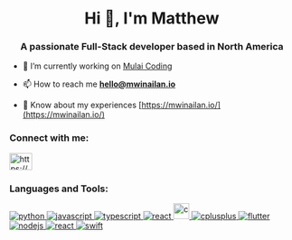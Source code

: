 <h1 align="center">Hi 👋, I'm Matthew</h1>
<h3 align="center">A passionate Full-Stack developer based in North America</h3>

- 🔭 I’m currently working on [Mulai Coding](https://www.mulaicoding.id/)

- 📫 How to reach me **hello@mwinailan.io**

- 📄 Know about my experiences [https://mwinailan.io/](https://mwinailan.io/)

<h3 align="left">Connect with me:</h3>
<p align="left">
<a href="https://linkedin.com/in/https://www.linkedin.com/in/mwinailan" target="blank"><img align="center" src="https://raw.githubusercontent.com/rahuldkjain/github-profile-readme-generator/master/src/images/icons/Social/linked-in-alt.svg" alt="https://www.linkedin.com/in/mwinailan" height="30" width="40" /></a>
</p>

<h3 align="left">Languages and Tools:</h3>
<p align="left"> <a href="https://www.python.org" target="_blank" rel="noreferrer"> <img src="https://img.shields.io/badge/Python-FFD43B?style=for-the-badge&logo=python&logoColor=blue" alt="python"/> </a> <a href="https://developer.mozilla.org/en-US/docs/Web/JavaScript" target="_blank" rel="noreferrer"> <img src="https://img.shields.io/badge/JavaScript-323330?style=for-the-badge&logo=javascript&logoColor=F7DF1E" alt="javascript"/> </a><a href="https://www.typescriptlang.org/" target="_blank" rel="noreferrer"> <img src="https://img.shields.io/badge/TypeScript-007ACC?style=for-the-badge&logo=typescript&logoColor=white" alt="typescript"/> </a> <a <img src="https://img.shields.io/badge/next%20js-000000?style=for-the-badge&logo=nextdotjs&logoColor=white" alt="nextjs"/> </a><a href="https://www.typescriptlang.org/" target="_blank" rel="noreferrer"> <img src="https://img.shields.io/badge/React-20232A?style=for-the-badge&logo=react&logoColor=61DAFB" alt="react"/> </a> <a href="https://www.cprogramming.com/" target="_blank" rel="noreferrer"> <img src="https://img.shields.io/badge/C-00599C?style=for-the-badge&logo=c&logoColor=white" alt="c" height="28"/> </a> <a href="https://www.w3schools.com/cpp/" target="_blank" rel="noreferrer"> <img src="https://img.shields.io/badge/C%2B%2B-00599C?style=for-the-badge&logo=c%2B%2B&logoColor=white" alt="cplusplus"/> </a> <a href="https://flutter.dev" target="_blank" rel="noreferrer"> <img src="https://img.shields.io/badge/Flutter-02569B?style=for-the-badge&logo=flutter&logoColor=white" alt="flutter""/> </a> <a href="https://nodejs.org" target="_blank" rel="noreferrer"> <img src="https://img.shields.io/badge/Node%20js-339933?style=for-the-badge&logo=nodedotjs&logoColor=white" alt="nodejs"/> </a> <a href="https://reactjs.org/" target="_blank" rel="noreferrer"> <img src="https://img.shields.io/badge/React-20232A?style=for-the-badge&logo=react&logoColor=61DAFB" alt="react"/> </a> <a href="https://developer.apple.com/swift/" target="_blank" rel="noreferrer"> <img src="https://img.shields.io/badge/Swift-FA7343?style=for-the-badge&logo=swift&logoColor=white" alt="swift"/> </a></p>
